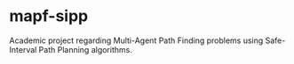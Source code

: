 # mapf-sipp
Academic project regarding Multi-Agent Path Finding problems using Safe-Interval Path Planning algorithms.
